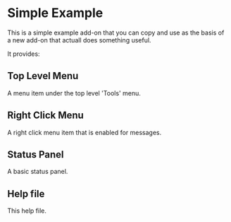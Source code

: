 # Simple Example #
This is a simple example add-on that you can copy and use as the basis of a new add-on that actuall does
something useful.

It provides:
## Top Level Menu ##
A menu item under the top level 'Tools' menu.
## Right Click Menu ##
A right click menu item that is enabled for messages.
## Status Panel ##
A basic status panel.
## Help file ##
This help file.